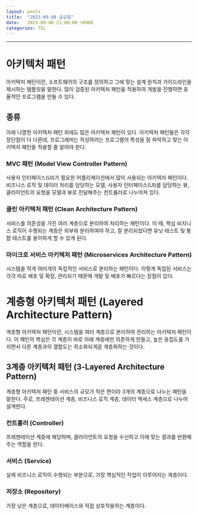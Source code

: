 ```yaml
---
layout: posts
title:  "2023.09.08 금요일"
date:   2023-09-08 21:00:00 +0900
categories: TIL
---
```

---
# 아키텍처 패턴
아키텍처 패턴이란, 소프트웨어의 구조를 정의하고 그에 맞는 설계 원칙과 가이드라인을 제시하는 템플릿을 말한다. 많이 검증된 아키텍처 패턴을 적용하여 개발을 진행하면 효율적인 프로그램을 만들 수 있다.
## 종류
아래 나열한 아키텍처 패턴 외에도 많은 아키텍처 패턴이 있다. 아키텍처 패턴들은 각각 장단점이 다 다른데, 프로그래머는 작성하려는 프로그램의 특성을 잘 파악하고 맞는 아키텍처 패턴을 적용할 줄 알아야 한다.
### MVC 패턴 (Model View Controller Pattern)
사용자 인터페이스(UI)가 필요한 어플리케이션에서 많이 사용되는 아키텍처 패턴이다. 비즈니스 로직 및 데이터 처리를 담당하는 모델, 사용자 인터페이스(UI)를 담당하는 뷰, 클라이언트의 요청을 모델과 뷰로 전달해주는 컨트롤러로 나누어져 있다.
### 클린 아키텍처 패턴 (Clean Architecture Pattern)
서비스를 의존성을 가진 여러 계층으로 분리하여 처리하는 패턴이다. 이 때, 핵심 비지니스 로직이 수행되는 계층은 외부와 분리하여야 하고, 잘 분리되었다면 유닛 테스트 및 통합 테스트를 용이하게 할 수 있게 된다.
### 마이크로 서비스 아키텍처 패턴 (Microservices Architecture Pattern)
시스템을 작게 여러개의 독립적인 서비스로 분리하는 패턴이다. 이렇게 독립된 서비스는 각각 따로 배포 및 확장, 관리되기 때문에 개발 및 배포가 빠르다는 장점이 있다.

# 계층형 아키텍처 패턴 (Layered Architecture Pattern)
계층형 아키텍처 패턴이란, 시스템을 여러 계층으로 분리하여 관리하는 아키텍처 패턴이다. 이 패턴의 핵심은 각 계층이 바로 아래 계층에만 의존하게 만들고, 높은 응집도를 가지면서 다른 계층과의 결합도는 최소화되게끔 계층화하는 것이다.
## 3계층 아키텍처 패턴 (3-Layered Architecture Pattern)
계층형 아키텍처 패턴 중 서비스의 규모가 작은 편이라 3개의 계층으로 나누는 패턴을 말한다. 주로, 프레젠테이션 계층, 비즈니스 로직 계층, 데이터 액세스 계층으로 나누어 설계한다.
### 컨트롤러 (Controller)
프레젠테이션 계층에 해당하며, 클라이언트의 요청을 수신하고 이에 맞는 결과를 반환해주는 역할을 한다.
### 서비스 (Service)
실제 비즈니스 로직이 수행되는 부분으로, 가장 핵심적인 작업이 이루어지는 계층이다.
### 저장소 (Repository)
가장 낮은 계층으로, 데이터베이스와 직접 상호작용하는 계층이다.